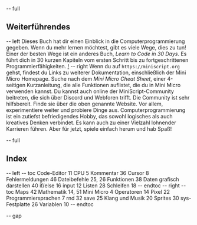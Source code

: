 -- full
## Weiterführendes
-- left
Dieses Buch hat dir einen Einblick in die Computerprogrammierung gegeben. Wenn du mehr lernen möchtest, gibt es viele Wege, dies zu tun!
Einer der besten Wege ist ein anderes Buch, _Learn to Code in 30 Days_. Es führt dich in 30 kurzen Kapiteln vom ersten Schritt bis zu fortgeschrittenen Programmierfähigkeiten.
[!](p54-learnToCode.png)
-- right
Wenn du auf `https://miniscript.org` gehst, findest du Links zu weiterer Dokumentation, einschließlich der Mini Micro Homepage. Suche nach dem _Mini Micro Cheat Sheet_, einer 4-seitigen Kurzanleitung, die alle Funktionen auflistet, die du in Mini Micro verwenden kannst.
Du kannst auch online der MiniScript-Community beitreten, die sich über Discord und Webforen trifft. Die Community ist sehr hilfsbereit. Finde sie über die oben genannte Website.
Vor allem, experimentiere weiter und probiere Dinge aus. Computerprogrammierung ist ein zutiefst befriedigendes Hobby, das sowohl logisches als auch kreatives Denken verbindet. Es kann auch zu einer Vielzahl lohnender Karrieren führen. Aber für jetzt, spiele einfach herum und hab Spaß!

-- full
## Index
-- left
-- toc
Code-Editor	11
CPU	5
Kommentar	36
Cursor	8
Fehlermeldungen	46
Dateibefehle	25, 26
Funktionen	38
Daten grafisch darstellen	40
if/else	16
input	12
Listen	28
Schleifen	18
-- endtoc
-- right
-- toc
Maps	42
Mathematik	14, 51
Mini Micro	4
Operatoren	14
Pixel	22
Programmiersprachen	7
rnd	32
save	25
Klang und Musik	20
Sprites	30
sys-Festplatte	26
Variablen	10
-- endtoc

-- gap